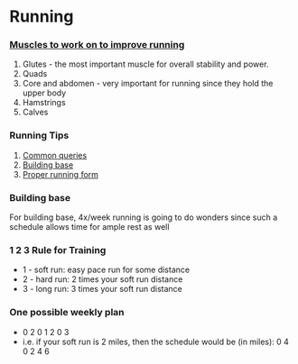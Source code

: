 # Running


### [Muscles to work on to improve running](http://www.runningshoesguru.com/2014/06/five-key-muscle-groups-for-stronger-running/)
1. Glutes - the most important muscle for overall stability and power.
2. Quads
3. Core and abdomen - very important for running since they hold the upper body
4. Hamstrings
5. Calves

### Running Tips
1. [Common queries](https://www.reddit.com/r/running/wiki/index/common_questions) 
2. [Building base](http://davidhays.net/running/buildingbase.html)
3. [Proper running form](https://www.youtube.com/watch?v=entUXhcgt3c)


### Building base
For building base, 4x/week running is going to do wonders since such a schedule allows time for ample rest as well


### 1 2 3 Rule for Training
* 1 - soft run: easy pace run for some distance
* 2 - hard run: 2 times your soft run distance 
* 3 - long run: 3 times your soft run distance 


### One possible weekly plan
* 0 2 0 1 2 0 3 
* i.e. if your soft run is 2 miles, then the schedule would be (in miles): 0 4 0 2 4 6 
